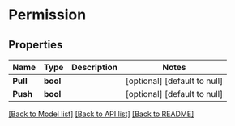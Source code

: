 # Permission

## Properties
Name | Type | Description | Notes
------------ | ------------- | ------------- | -------------
**Pull** | **bool** |  | [optional] [default to null]
**Push** | **bool** |  | [optional] [default to null]

[[Back to Model list]](../README.md#documentation-for-models) [[Back to API list]](../README.md#documentation-for-api-endpoints) [[Back to README]](../README.md)


